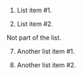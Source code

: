 1. List item #1.

9. List item #2.

Not part of the list.

7. Another list item #1.

9. Another list item #2.
